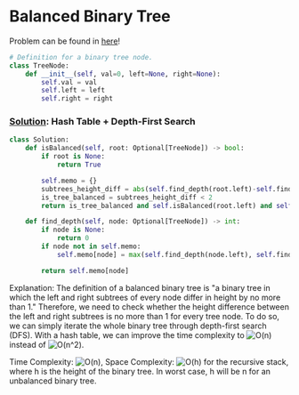 # Balanced Binary Tree

Problem can be found in [here](https://leetcode.com/problems/balanced-binary-tree)!

```python
# Definition for a binary tree node.
class TreeNode:
    def __init__(self, val=0, left=None, right=None):
        self.val = val
        self.left = left
        self.right = right
```

### [Solution](/Binary%20Tree/110-BalancedBinaryTree/solution.py): Hash Table + Depth-First Search

```python
class Solution:
    def isBalanced(self, root: Optional[TreeNode]) -> bool:
        if root is None:
            return True

        self.memo = {}
        subtrees_height_diff = abs(self.find_depth(root.left)-self.find_depth(root.right))
        is_tree_balanced = subtrees_height_diff < 2
        return is_tree_balanced and self.isBalanced(root.left) and self.isBalanced(root.right)

    def find_depth(self, node: Optional[TreeNode]) -> int:
        if node is None:
            return 0
        if node not in self.memo:
            self.memo[node] = max(self.find_depth(node.left), self.find_depth(node.right)) + 1

        return self.memo[node]
```

Explanation: The definition of a balanced binary tree is "a binary tree in which the left and right subtrees of every node differ in height by no more than 1." Therefore, we need to check whether the height difference between the left and right subtrees is no more than 1 for every tree node. To do so, we can simply iterate the whole binary tree through depth-first search (DFS). With a hash table, we can improve the time complexity to ![O(n)](<https://latex.codecogs.com/svg.image?\inline&space;O(n)>) instead of ![O(n^2)](<https://latex.codecogs.com/svg.image?\inline&space;O(n^2)>).

Time Complexity: ![O(n)](<https://latex.codecogs.com/svg.image?\inline&space;O(n)>), Space Complexity: ![O(h)](<https://latex.codecogs.com/svg.image?\inline&space;O(h)>) for the recursive stack, where h is the height of the binary tree. In worst case, h will be n for an unbalanced binary tree.
